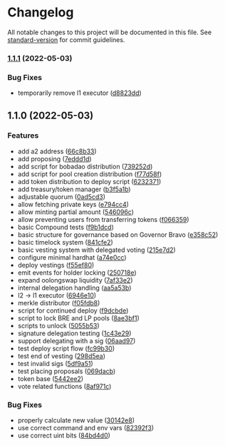 # Changelog

All notable changes to this project will be documented in this file. See [standard-version](https://github.com/conventional-changelog/standard-version) for commit guidelines.

### [1.1.1](https://github.com/ShibuiDAO/shibui/compare/v1.1.0...v1.1.1) (2022-05-03)


### Bug Fixes

* temporarily remove l1 executor ([d8823dd](https://github.com/ShibuiDAO/shibui/commit/d8823dd415c37df1004254c2b6f1ef36a966fa43))

## 1.1.0 (2022-05-03)


### Features

* add a2 address ([66c8b33](https://github.com/ShibuiDAO/shibui/commit/66c8b332d35cfe320023e64bd114b4e90cb706a3))
* add proposing ([7eddd1d](https://github.com/ShibuiDAO/shibui/commit/7eddd1d1f7c84286f1e30c6b7d2c0693352c1396))
* add script for bobadao distribution ([739252d](https://github.com/ShibuiDAO/shibui/commit/739252da2b6dfc973707a6cf41c018dee970fae9))
* add script for pool creation distribution ([f77d58f](https://github.com/ShibuiDAO/shibui/commit/f77d58f37d947a20e1a72ccc3197c04b82078856))
* add token distribution to deploy script ([6232371](https://github.com/ShibuiDAO/shibui/commit/6232371f51a2dce704c0113e3f41621b1bac3c03))
* add treasury/token manager ([b3f5a1b](https://github.com/ShibuiDAO/shibui/commit/b3f5a1baee756c87cfe3d52bb661ab938f6a4234))
* adjustable quorum ([0ad5cd3](https://github.com/ShibuiDAO/shibui/commit/0ad5cd398eefe13696318b5e6a8c93606783969f))
* allow fetching private keys ([e794cc4](https://github.com/ShibuiDAO/shibui/commit/e794cc4426379961a09b17af2961171e3805961e))
* allow minting partial amount ([546096c](https://github.com/ShibuiDAO/shibui/commit/546096c9e1dd38dfa233b1690703ec99c9f601ad))
* allow preventing users from transferring tokens ([f066359](https://github.com/ShibuiDAO/shibui/commit/f066359eeb9f8a1f1f9ca06263793fd54f05553a))
* basic Compound tests ([f9b1dcd](https://github.com/ShibuiDAO/shibui/commit/f9b1dcd06c0d3d52f094f1e7904a3e5100bb7112))
* basic structure for governance based on Governor Bravo ([e358c52](https://github.com/ShibuiDAO/shibui/commit/e358c52743941f843ae80f8048f992f5aab58432))
* basic timelock system ([841cfe2](https://github.com/ShibuiDAO/shibui/commit/841cfe23a0029c53fec807364a98d8614ee84bcc))
* basic vesting system with delegated voting ([215e7d2](https://github.com/ShibuiDAO/shibui/commit/215e7d2f29b7750b34cd24db02a2a9634182d71b))
* configure minimal hardhat ([a74e0cc](https://github.com/ShibuiDAO/shibui/commit/a74e0cc9dd6629b18d96b8705652072a75be6436))
* deploy vestings ([f55ef80](https://github.com/ShibuiDAO/shibui/commit/f55ef80358df3e906f0175604ead36375835a0e5))
* emit events for holder locking ([250718e](https://github.com/ShibuiDAO/shibui/commit/250718e4d6b338fbb4acca246b9936bb152897c6))
* expand oolongswap liquidity ([7af33e2](https://github.com/ShibuiDAO/shibui/commit/7af33e24aaa93d87d3f84bcbc8538994c51cc39e))
* internal delegation handling ([aa5a53b](https://github.com/ShibuiDAO/shibui/commit/aa5a53b24459004d2e001387b70300b1be797b76))
* l2 -> l1 executor ([6946e10](https://github.com/ShibuiDAO/shibui/commit/6946e10031fc391f301730df5310718e17cdb877))
* merkle distributor ([f05fdb8](https://github.com/ShibuiDAO/shibui/commit/f05fdb810809a1f99180c3d800b8b987091d03ff))
* script for continued deploy ([f9dcbde](https://github.com/ShibuiDAO/shibui/commit/f9dcbdee111b524db283e371c908375d6f6576ee))
* script to lock BRE and LP pools ([8ae3bf1](https://github.com/ShibuiDAO/shibui/commit/8ae3bf17db6035e844d6018532587e31941465d8))
* scripts to unlock ([5055b53](https://github.com/ShibuiDAO/shibui/commit/5055b5379f804c8ca4c8f40337801a871d89c19b))
* signature delegation testing ([1c43e29](https://github.com/ShibuiDAO/shibui/commit/1c43e29497bee404030b8026a296565c408defc9))
* support delegating with a sig ([06aad97](https://github.com/ShibuiDAO/shibui/commit/06aad97b27f36ab90468bc492a83ec409778c77b))
* test deploy script flow ([fc99b30](https://github.com/ShibuiDAO/shibui/commit/fc99b309938cc8c5cb2a02e10d5a5013c431c800))
* test end of vesting ([298d5ea](https://github.com/ShibuiDAO/shibui/commit/298d5eabe0dbf8b6305deccf58971d084f48f5f3))
* test invalid sigs ([5df9a51](https://github.com/ShibuiDAO/shibui/commit/5df9a514579d61464f1003b1a7829e0ede38e9ef))
* test placing proposals ([069dacb](https://github.com/ShibuiDAO/shibui/commit/069dacb27bf00790b0b59ab077e58fcd7e4488ee))
* token base ([5442ee2](https://github.com/ShibuiDAO/shibui/commit/5442ee2bb8f889da29f497fcc9561d2e5bec757b))
* vote related functions ([8af971c](https://github.com/ShibuiDAO/shibui/commit/8af971c4fa5a7949338f4c286af2c9abdee904ff))


### Bug Fixes

* properly calculate new value ([30142e8](https://github.com/ShibuiDAO/shibui/commit/30142e84292306e402e6169fe5cecf138095fdc1))
* use correct command and env vars ([82392f3](https://github.com/ShibuiDAO/shibui/commit/82392f362c5fccc0a921baed5c0d58a415b7aed3))
* use correct uint bits ([84bd4d0](https://github.com/ShibuiDAO/shibui/commit/84bd4d04e2800291185c4929240948af0e0e9888))
